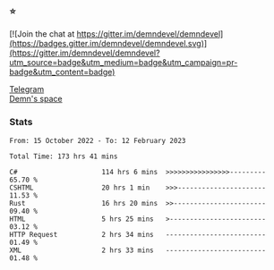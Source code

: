 ### :star:

[![Join the chat at https://gitter.im/demndevel/demndevel](https://badges.gitter.im/demndevel/demndevel.svg)](https://gitter.im/demndevel/demndevel?utm_source=badge&utm_medium=badge&utm_campaign=pr-badge&utm_content=badge)

[Telegram](https://t.me/demnometa) <br>
[Demn's space](http://demns.space)

### Stats

<!--START_SECTION:waka-->

```text
From: 15 October 2022 - To: 12 February 2023

Total Time: 173 hrs 41 mins

C#                     114 hrs 6 mins  >>>>>>>>>>>>>>>>---------   65.70 %
CSHTML                 20 hrs 1 min    >>>----------------------   11.53 %
Rust                   16 hrs 20 mins  >>-----------------------   09.40 %
HTML                   5 hrs 25 mins   >------------------------   03.12 %
HTTP Request           2 hrs 34 mins   -------------------------   01.49 %
XML                    2 hrs 33 mins   -------------------------   01.48 %
```

<!--END_SECTION:waka-->
